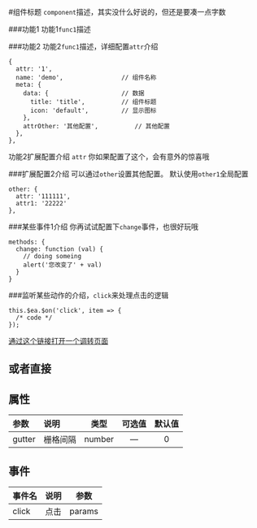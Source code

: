 #组件标题
`component`描述，其实没什么好说的，但还是要凑一点字数

###功能1
功能1`func1`描述

<slot name="default"></slot>

###功能2
功能2`func1`描述，详细配置`attr`介绍
```
{
  attr: '1',
  name: 'demo',                // 组件名称
  meta: {
    data: {                    // 数据 
      title: 'title',          // 组件标题
      icon: 'default',         // 显示图标
    },
    attrOther: '其他配置',          // 其他配置
  },
},
```

功能2扩展配置介绍
 `attr` 你如果配置了这个，会有意外的惊喜哦

<slot name="demo1"></slot>

###扩展配置2介绍
可以通过`other`设置其他配置。
默认使用`other1`全局配置
```
other: {
  attr: '111111',
  attr1: '22222'
},
```

###某些事件1介绍
你再试试配置下`change`事件，也很好玩哦
```
methods: {
  change: function (val) {
    // doing someing
    alert('您改变了' + val)
  }
}
```
###监听某些动作的介绍，`click`来处理点击的逻辑
```
this.$ea.$on('click', item => {
  /* code */
});
```

[通过这个链接打开一个调转页面](#/install/index)


<slot name="table"></slot>

## 或者直接
## 属性 
| 参数   | 说明     |  类型  | 可选值 | 默认值 |
| :----- | :------- | :----: | :----: | :----: |
| gutter | 栅格间隔 | number |   —    |   0    |
## 事件
| 事件名 | 说明 |  参数  |
| :----- | :--- | :----: |
| click  | 点击 | params |